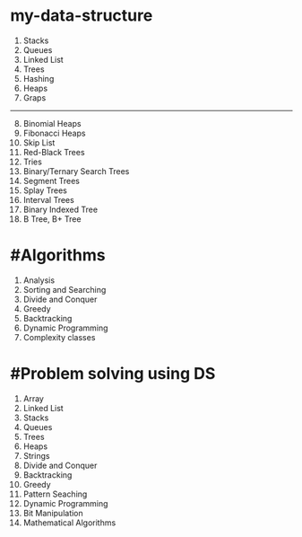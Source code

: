 # my-data-structure

1. Stacks
2. Queues
3. Linked List
4. Trees
5. Hashing
6. Heaps
7. Graps
-----------
8. Binomial Heaps
9. Fibonacci Heaps
10. Skip List
11. Red-Black Trees
12. Tries
13. Binary/Ternary Search Trees
14. Segment Trees
15. Splay Trees
16. Interval Trees
17. Binary Indexed Tree
18. B Tree, B+ Tree

#Algorithms
============

1. Analysis
2. Sorting and Searching
3. Divide and Conquer
4. Greedy
5. Backtracking
6. Dynamic Programming
7. Complexity classes

#Problem solving using DS
==========================

1. Array
2. Linked List
3. Stacks
4. Queues
5. Trees
6. Heaps
7. Strings
8. Divide and Conquer
9. Backtracking
10. Greedy
11. Pattern Seaching 
12. Dynamic Programming
13. Bit Manipulation
14. Mathematical Algorithms

